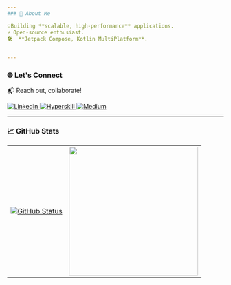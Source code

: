 ```yaml
---
### 📱 About Me  

💡Building **scalable, high-performance** applications.  
⚡ Open-source enthusiast.  
🛠  **Jetpack Compose, Kotlin MultiPlatform**.  
 

---
```

### 🌐 Let's Connect  

📬 Reach out, collaborate!  

<p align="left">
  <a href="https://www.linkedin.com/in/mkao" target="_blank">
    <img alt="LinkedIn" src="https://img.shields.io/badge/LinkedIn-%230077B5.svg?&style=for-the-badge&logo=linkedin&logoColor=white" />
  </a>
  <a href="https://hyperskill.org/profile/321147404" target="_blank">
    <img alt="Hyperskill" src="https://img.shields.io/badge/Kotlin-0095D5?&style=for-the-badge&logo=kotlin&logoColor=white" />
  </a>
  <a href="https://medium.com/@mkaomwakuni" target="_blank">
    <img alt="Medium" src="https://img.shields.io/badge/Medium-12100E?&style=for-the-badge&logo=medium&logoColor=white" />
  </a>
</p>

---
### 📈 GitHub Stats  

<table>
  <tr>
    <td>
         <a href="https://github.com/mkaomwakuni"><img alt="GitHub Status" src="https://github-readme-stats.vercel.app/api?username=mkaomwakuni&hide=contribs&show_icons=true&include_all_commits=true&count_private=true"/></a>
    </td>
    <td>
      <img width="300px" src="https://github-readme-stats.vercel.app/api/top-langs/?username=Mkaomwakuni&hide=html&layout=compact&theme=dark" />
    </td>      
  </tr>
</table>
